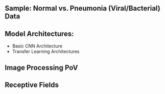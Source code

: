 ## **Sample: Normal vs. Pneumonia (Viral/Bacterial) Data**

## **Model Architectures:**
  - Basic CNN Architecture
  - Transfer Learning Architectures

## **Image Processing PoV**

## **Receptive Fields**
